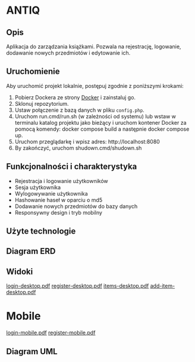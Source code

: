 # ANTIQ

## Opis

Aplikacja do zarządzania książkami. Pozwala na rejestrację, logowanie, dodawanie nowych przedmiotów i edytowanie ich.

## Uruchomienie
Aby uruchomić projekt lokalnie, postępuj zgodnie z poniższymi krokami:
1. Pobierz Dockera ze strony [Docker](https://www.docker.com/) i zainstaluj go.
2. Sklonuj repozytorium.
3. Ustaw połączenie z bazą danych w pliku `config.php`.
4. Uruchom run.cmd/run.sh (w zależności od systemu) lub wstaw w terminalu katalog projektu jako bieżący i uruchom kontener Docker za pomocą komendy: docker compose build a następnie docker compose up.
5. Uruchom przeglądarkę i wpisz adres: http://localhost:8080
6. By zakończyć, uruchom shudown.cmd/shudown.sh

## Funkcjonalności i charakterystyka

* Rejestracja i logowanie użytkowników
* Sesja użytkownika
* Wylogowywanie użytkownika
* Hashowanie haseł w oparciu o md5
* Dodawanie nowych przedmiotów do bazy danych
* Responsywny design i tryb mobilny

## Użyte technologie

## Diagram ERD

## Widoki
[login-desktop.pdf](https://github.com/user-attachments/files/18459069/login-desktop.pdf)
[register-desktop.pdf](https://github.com/user-attachments/files/18459059/register-desktop.pdf)
[items-desktop.pdf](https://github.com/user-attachments/files/18459065/items-desktop.pdf)
[add-item-desktop.pdf](https://github.com/user-attachments/files/18459066/add-item-desktop.pdf)

# Mobile
[login-mobile.pdf](https://github.com/user-attachments/files/18459063/login-mobile.pdf)
[register-mobile.pdf](https://github.com/user-attachments/files/18459068/register-mobile.pdf)

## Diagram UML

